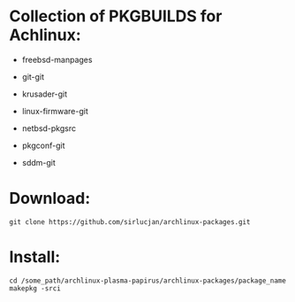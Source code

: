 # Collection of PKGBUILDS for Achlinux:

- freebsd-manpages

- git-git

- krusader-git

- linux-firmware-git

- netbsd-pkgsrc

- pkgconf-git

- sddm-git

# Download:

```
git clone https://github.com/sirlucjan/archlinux-packages.git

```
# Install:

```
cd /some_path/archlinux-plasma-papirus/archlinux-packages/package_name
makepkg -srci

```
